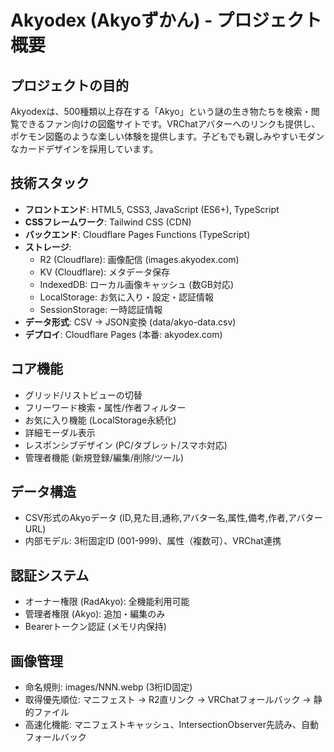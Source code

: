 # Akyodex (Akyoずかん) - プロジェクト概要

## プロジェクトの目的
Akyodexは、500種類以上存在する「Akyo」という謎の生き物たちを検索・閲覧できるファン向けの図鑑サイトです。VRChatアバターへのリンクも提供し、ポケモン図鑑のような楽しい体験を提供します。子どもでも親しみやすいモダンなカードデザインを採用しています。

## 技術スタック
- **フロントエンド**: HTML5, CSS3, JavaScript (ES6+), TypeScript
- **CSSフレームワーク**: Tailwind CSS (CDN)
- **バックエンド**: Cloudflare Pages Functions (TypeScript)
- **ストレージ**:
  - R2 (Cloudflare): 画像配信 (images.akyodex.com)
  - KV (Cloudflare): メタデータ保存
  - IndexedDB: ローカル画像キャッシュ (数GB対応)
  - LocalStorage: お気に入り・設定・認証情報
  - SessionStorage: 一時認証情報
- **データ形式**: CSV → JSON変換 (data/akyo-data.csv)
- **デプロイ**: Cloudflare Pages (本番: akyodex.com)

## コア機能
- グリッド/リストビューの切替
- フリーワード検索・属性/作者フィルター
- お気に入り機能 (LocalStorage永続化)
- 詳細モーダル表示
- レスポンシブデザイン (PC/タブレット/スマホ対応)
- 管理者機能 (新規登録/編集/削除/ツール)

## データ構造
- CSV形式のAkyoデータ (ID,見た目,通称,アバター名,属性,備考,作者,アバターURL)
- 内部モデル: 3桁固定ID (001-999)、属性（複数可）、VRChat連携

## 認証システム
- オーナー権限 (RadAkyo): 全機能利用可能
- 管理者権限 (Akyo): 追加・編集のみ
- Bearerトークン認証 (メモリ内保持)

## 画像管理
- 命名規則: images/NNN.webp (3桁ID固定)
- 取得優先順位: マニフェスト → R2直リンク → VRChatフォールバック → 静的ファイル
- 高速化機能: マニフェストキャッシュ、IntersectionObserver先読み、自動フォールバック
